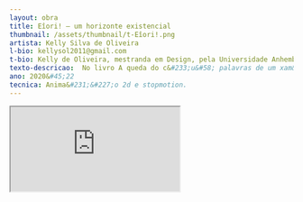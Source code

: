 ```yaml
---
layout: obra
title: Eîori! – um horizonte existencial
thumbnail: /assets/thumbnail/t-Eîori!.png
artista: Kelly Silva de Oliveira
l-bio: kellysol2011@gmail.com
t-bio: Kelly de Oliveira, mestranda em Design, pela Universidade Anhembi Morumbi&#47;SP e bacharel em Artes Visuais pela ECA&#45;USP &#40;2022&#41;. Por meio de pesquisa teórica e produ&#231;&#227;o audiovisual, busca aproximar&#45;se das cosmovis&#245;es dos povos originários e das suas po&#233;ticas sobre a exist&#234;ncia
texto-descricao:  No livro A queda do c&#233;u&#58; palavras de um xam&#227; yanomami, Davi Kopenawa afirma que o pensamento dos brancos &#233; confuso e obscuro, por conta dos ru&#237;dos das cidades e que “Eles dormem sem sonhos, como machados largados no ch&#227;o de uma casa” &#40;KOPENAWA e ALBERT, 2015, p. 76&#41;. Os xam&#227;s, ao contrário, s&#227;o levados para o ‘tempo do sonho’, onde aprendem ‘coisas de verdade’. É na perspectiva desse ‘tempo do sonho’ que se encontra Eîori! – um horizonte existencial, uma anima&#231;&#227;o que parte do relato de um dos sonhos que o xam&#227; yanomami, ainda crian&#231;a, costumava ter, quando os xapiri se aproximavam dele e carregavam a sua imagem para as alturas do c&#233;u. Partindo da&#237;, o relato se abre a um horizonte existencial para despertar a liberdade inventiva que rompe com a lógica que nos &#233; habitual. Eîori! &#40;em tupi antigo, Vem!&#41; carrega um paradoxo&#58; utiliza um recurso cuja narrativa &#233; intrinsecamente marcada pela sucess&#227;o de eventos em um tempo linear &#45; fruto do pensamento euroc&#234;ntrico &#45; para tratar da cosmovis&#227;o ind&#237;gena&#58; c&#237;clica, n&#227;o restrita ao tempo e ao espa&#231;o. Essa contradi&#231;&#227;o talvez seja uma forma de realizar o que o conjunto deste trabalho se prop&#245;e, isto &#233;, criar conex&#245;es, estabelecer alian&#231;as afetivas entre diferentes perspectivas de mundo.
ano: 2020&#45;22
tecnica: Anima&#231;&#227;o 2d e stopmotion.
---
```


<div class="embed-responsive embed-responsive-16by9">
    <iframe class="embed-responsive-item" src="http://medialab.unb.br/images/videos/Eiori_um_horizonte_existencial.mp4"></iframe>
</div>

